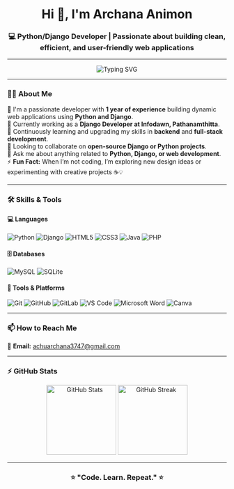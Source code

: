 <h1 align="center">Hi 👋, I'm Archana Animon</h1>
<h3 align="center">💻 Python/Django Developer | Passionate about building clean, efficient, and user-friendly web applications</h3>

---

<p align="center">
  <img src="https://readme-typing-svg.herokuapp.com?font=Fira+Code&size=22&duration=3000&pause=1000&color=00B8F1&center=true&vCenter=true&width=600&lines=Python+Django+Developer;Backend+%26+Full+Stack+Enthusiast;Open+Source+Contributor;Lifelong+Learner" alt="Typing SVG" />
</p>

---

### 🧑‍💻 About Me  
🚀 I'm a passionate developer with **1 year of experience** building dynamic web applications using **Python and Django**.  
💼 Currently working as a **Django Developer at Infodawn, Pathanamthitta**.  
🌱 Continuously learning and upgrading my skills in **backend** and **full-stack development**.  
🤝 Looking to collaborate on **open-source Django or Python projects**.  
💬 Ask me about anything related to **Python, Django, or web development**.  
⚡ **Fun Fact:** When I’m not coding, I’m exploring new design ideas or experimenting with creative projects ☕💡  

---

### 🛠️ Skills & Tools  

#### 💻 Languages  
![Python](https://img.shields.io/badge/Python-3776AB?style=for-the-badge&logo=python&logoColor=white)
![Django](https://img.shields.io/badge/Django-092E20?style=for-the-badge&logo=django&logoColor=white)
![HTML5](https://img.shields.io/badge/HTML5-E34F26?style=for-the-badge&logo=html5&logoColor=white)
![CSS3](https://img.shields.io/badge/CSS3-1572B6?style=for-the-badge&logo=css3&logoColor=white)
![Java](https://img.shields.io/badge/Java-ED8B00?style=for-the-badge&logo=java&logoColor=white)
![PHP](https://img.shields.io/badge/PHP-777BB4?style=for-the-badge&logo=php&logoColor=white)

#### 🗄️ Databases  
![MySQL](https://img.shields.io/badge/MySQL-005C84?style=for-the-badge&logo=mysql&logoColor=white)
![SQLite](https://img.shields.io/badge/SQLite-07405E?style=for-the-badge&logo=sqlite&logoColor=white)

#### 🧰 Tools & Platforms  
![Git](https://img.shields.io/badge/Git-F05032?style=for-the-badge&logo=git&logoColor=white)
![GitHub](https://img.shields.io/badge/GitHub-181717?style=for-the-badge&logo=github&logoColor=white)
![GitLab](https://img.shields.io/badge/GitLab-FC6D26?style=for-the-badge&logo=gitlab&logoColor=white)
![VS Code](https://img.shields.io/badge/VS%20Code-0078D4?style=for-the-badge&logo=visual-studio-code&logoColor=white)
![Microsoft Word](https://img.shields.io/badge/Microsoft_Word-2B579A?style=for-the-badge&logo=microsoft-word&logoColor=white)
![Canva](https://img.shields.io/badge/Canva-00C4CC?style=for-the-badge&logo=canva&logoColor=white)

---

### 📫 How to Reach Me  
📧 **Email:** [achuarchana3747@gmail.com](mailto:achuarchana3747@gmail.com)

---

### ⚡ GitHub Stats  
<p align="center">
  <img src="https://github-readme-stats.vercel.app/api?username=archana7511&show_icons=true&theme=tokyonight" alt="GitHub Stats" height="160" />
  <img src="https://github-readme-streak-stats.herokuapp.com/?user=archana7511&theme=tokyonight" alt="GitHub Streak" height="160" />
</p>

---

<h3 align="center">⭐ "Code. Learn. Repeat." ⭐</h3>




